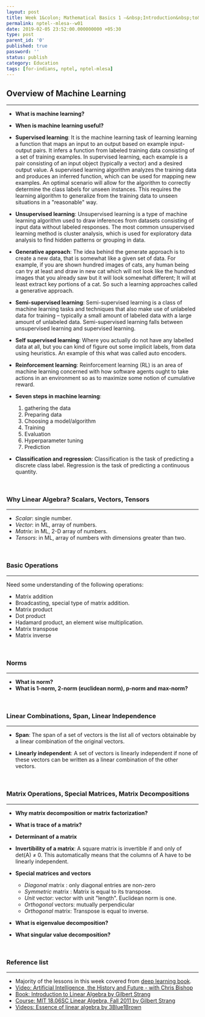 ```yaml
---
layout: post
title: Week 1&colon; Mathematical Basics 1 –&nbsp;Introduction&nbsp;to&nbsp;Machine&nbsp;Learning,&nbsp;Linear&nbsp;Algebra
permalink: nptel--mlesa--w01
date: 2019-02-05 23:52:00.000000000 +05:30
type: post
parent_id: '0'
published: true
password: ''
status: publish
category: Education
tags: [for-indians, nptel, nptel-mlesa]
---
```


## Overview of Machine Learning
----

* **What is machine learning?** 
* **When is  machine learning useful?**

* **Supervised learning**: It is the machine learning task of learning learning a function that maps an input to an output based on example input-output pairs. It infers a function from labeled training data consisting of a set of training examples. In supervised learning, each example is a pair consisting of an input object (typically a vector) and a desired output value. A supervised learning algorithm analyzes the training data and produces an inferred function, which can be used for mapping new examples. An optimal scenario will allow for the algorithm to correctly determine the class labels for unseen instances. This requires the learning algorithm to generalize from the training data to unseen situations in a "reasonable" way.  

* **Unsupervised learning**: Unsupervised learning is a type of machine learning algorithm used to draw inferences from datasets consisting of input data without labeled responses. The most common unsupervised learning method is cluster analysis, which is used for exploratory data analysis to find hidden patterns or grouping in data. 

* **Generative approach**: The idea behind the generate approach is to create a new data, that is somewhat like a given
set of data. For example, if you are shown hundred images of cats, any human being can try at
least and draw in new cat which will not look like the hundred images that you already saw but it
will look somewhat different; It will at least extract key portions of a cat. So such a learning approaches called a generative approach.

* **Semi-supervised learning**: Semi-supervised learning is a class of machine learning tasks and techniques that also make use of unlabeled data for training – typically a small amount of labeled data with a large amount of unlabeled data. Semi-supervised learning falls between unsupervised learning and supervised learning.

* **Self supervised learning**: Where you actually do not have any labelled data at all, but you can kind of figure out some implicit labels, from data using heuristics. An example of this what was called auto encoders.

* **Reinforcement learning**: Reinforcement learning (RL) is an area of machine learning concerned with how software agents ought to take actions in an environment so as to maximize some notion of cumulative reward.

* **Seven steps in machine learning**:
  1. gathering the data
  2. Preparing data
  3. Choosing a model/algorithm
  4. Training
  5. Evaluation
  6. Hyperparameter tuning
  7. Prediction

* **Classification and regression**: Classification is the task of predicting a discrete class label.
Regression is the task of predicting a continuous quantity.

<p>&nbsp;</p>

### Why Linear Algebra? Scalars, Vectors, Tensors
---
  * *Scalar*: single number.
  * *Vector*: in ML, array of numbers.
  * *Matrix*: in ML, 2-D array of numbers.
  * *Tensors*: in ML, array of numbers with dimensions greater than two. 

<p>&nbsp;</p>

### Basic Operations
---
Need some understanding of the following operations:
* Matrix addition
* Broadcasting, special type of matrix addition. 
* Matrix product
* Dot product
* Hadamard product, an element wise multiplication.
* Matrix transpose
* Matrix inverse

<p>&nbsp;</p>

### Norms
---
* **What is norm?**
* **What is 1-norm, 2-norm (euclidean norm), p-norm and max-norm?**

<p>&nbsp;</p>

### Linear Combinations, Span, Linear Independence
---
* **Span**: The span of a set of vectors is the list all of vectors obtainable
by a linear combination of the original vectors.

* **Linearly independent**: A set of vectors is linearly independent if none of these vectors can be written as a linear combination
of the other vectors.

<p>&nbsp;</p>

### Matrix Operations, Special Matrices, Matrix Decompositions 
---
* **Why matrix decomposition or matrix factorization?**
* **What is trace of a matrix?**
* **Determinant of a matrix**

* **Invertibility of a matrix**: A square matrix is invertible if and only of det(A) &ne; 0. This automatically means that the columns of A have to be linearly independent.

* **Special matrices and vectors**
  * *Diagonal* matrix : only diagonal entries are non-zero
  * *Symmetric* matrix : Matrix is equal to its transpose.
  * *Unit* vector: vector with unit "length". Euclidean norm is one.
  * *Orthogonal* vectors: mutually perpendicular
  * *Orthogonal* matrix: Transpose is equal to inverse.

* **What is eigenvalue decomposition?**
* **What singular value decomposition?**

<p>&nbsp;</p>

### Reference list
---
* Majority of the lessons in this week covered from [deep learning book]().
* [Video: Artificial Intelligence, the History and Future - with Chris Bishop](https://www.youtube.com/watch?v=8FHBh_OmdsM)
* [Book: Introduction to Linear Algebra by Gilbert Strang](http://math.mit.edu/~gs/linearalgebra/)
* [Course: MIT 18.06SC Linear Algebra, Fall 2011 by Gilbert Strang](https://www.youtube.com/watch?v=hNDFwVVKVk0&list=PL221E2BBF13BECF6C)
* [Videos: Essence of linear algebra by 3Blue1Brown](https://www.youtube.com/playlist?list=PLZHQObOWTQDPD3MizzM2xVFitgF8hE_ab) 
